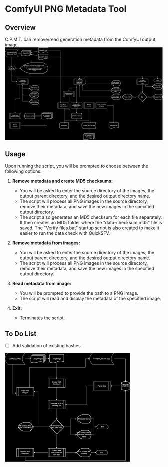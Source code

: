 # ComfyUI PNG Metadata Tool


## Overview

C.P.M.T. can remove/read generation metadata from the ComfyUI output image.
<img src="https://raw.githubusercontent.com/petrvavrin/ComfyUI-PNG-Metadata-Tool/master/CPMT_v1.drawio.svg" width="800px">

## Usage

Upon running the script, you will be prompted to choose between the following options:

1. **Remove metadata and create MD5 checksums:** 
   - You will be asked to enter the source directory of the images, the output parent directory, and the desired output directory name.
   - The script will process all PNG images in the source directory, remove their metadata, and save the new images in the specified output directory.
   - The script also generates an MD5 checksum for each file separately. It then creates an MD5 folder where the "data-checksum.md5" file is saved. The "Verify files.bat" startup script is also created to make it easier to run the data check with QuickSFV.

2. **Remove metadata from images:** 
   - You will be asked to enter the source directory of the images, the output parent directory, and the desired output directory name.
   - The script will process all PNG images in the source directory, remove their metadata, and save the new images in the specified output directory.

3. **Read metadata from image:** 
   - You will be prompted to provide the path to a PNG image.
   - The script will read and display the metadata of the specified image.

4. **Exit:** 
   - Terminates the script.
## To Do List
- [ ] Add validation of existing hashes
<img src="https://raw.githubusercontent.com/petrvavrin/ComfyUI-PNG-Metadata-Tool/master/CPMT_to_do.svg" width="400px">
